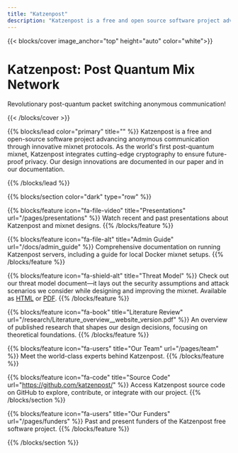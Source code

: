 ```yaml
---
title: "Katzenpost"
description: "Katzenpost is a free and open source software project advancing anonymous communication through innovative mixnet protocols."
---
```


<!-- Hero -->
{{< blocks/cover image_anchor="top" height="auto" color="white">}}
<h1>Katzenpost: Post Quantum Mix Network</h1>
<p>Revolutionary post-quantum packet switching anonymous communication!</p>
{{< /blocks/cover >}}

<!-- Lead Section -->
{{% blocks/lead color="primary" title="" %}}
Katzenpost is a free and open-source software project advancing
anonymous communication through innovative mixnet protocols. As the
world's first post-quantum mixnet, Katzenpost integrates cutting-edge
cryptography to ensure future-proof privacy. Our design innovations are
documented in our paper and in our documentation.

{{% /blocks/lead %}}


<!-- Triplet Section: Gray -->
{{% blocks/section color="dark" type="row" %}}

{{% blocks/feature icon="fa-file-video" title="Presentations" url="/pages/presentations" %}}
Watch recent and past presentations about Katzenpost and mixnet designs.
{{% /blocks/feature %}}

{{% blocks/feature icon="fa-file-alt" title="Admin Guide" url="/docs/admin_guide" %}}
Comprehensive documentation on running Katzenpost servers, including a guide for local Docker mixnet setups.
{{% /blocks/feature %}}

{{% blocks/feature icon="fa-shield-alt" title="Threat Model" %}}
Check out our threat model document—it lays out the security assumptions and attack scenarios we consider while designing and improving the mixnet.
Available as [HTML](/docs/threat_model) or [PDF](/research/Threat_Model_Doc.pdf).
{{% /blocks/feature %}}

{{% blocks/feature icon="fa-book" title="Literature Review" url="/research/Literature_overview__website_version.pdf" %}}
An overview of published research that shapes our design decisions, focusing on theoretical foundations.
{{% /blocks/feature %}}

{{% blocks/feature icon="fa-users" title="Our Team" url="/pages/team" %}}
Meet the world-class experts behind Katzenpost.
{{% /blocks/feature %}}

{{% blocks/feature icon="fa-code" title="Source Code" url="https://github.com/katzenpost/" %}}
Access Katzenpost source code on GitHub to explore, contribute, or integrate with our project.
{{% /blocks/section %}}

{{% blocks/feature icon="fa-users" title="Our Funders" url="/pages/funders" %}}
Past and present funders of the Katzenpost free software project.
{{% /blocks/feature %}}


{{% /blocks/section %}}

